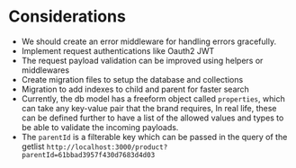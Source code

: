 # Considerations
* We should create an error middleware for handling errors gracefully.
* Implement request authentications like Oauth2 JWT
* The request payload validation can be improved using helpers or middlewares
* Create migration files to setup the database and collections
* Migration to add indexes to child and parent for faster search
* Currently, the db model has a freeform object called `properties`, which can take any key-value pair that the brand requires,
In real life, these can be defined further to have a list of the allowed values and types to be able to validate the incoming payloads.
* The `parentId` is a filterable key which can be passed in the query of the getlist `http://localhost:3000/product?parentId=61bbad3957f430d7683d4d03`
